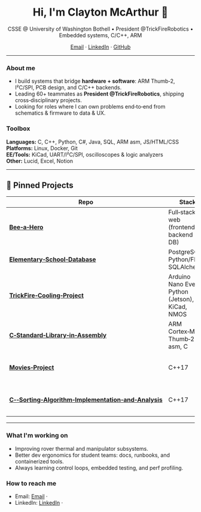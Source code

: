 <h1 align="center">Hi, I'm Clayton McArthur 👋</h1>
<p align="center">
  CSSE @ University of Washington Bothell • President @TrickFireRobotics • Embedded systems, C/C++, ARM
</p>

<p align="center">
  <a href="mailto:claytonmcarthur2004@gmail.com">Email</a> ·
  <a href="https://www.linkedin.com/in/clayton-mcarthur/">LinkedIn</a> ·
  <a href="https://github.com/ClaytonMcArthur">GitHub</a>
</p>

---

### About me
- I build systems that bridge **hardware + software**: ARM Thumb‑2, I²C/SPI, PCB design, and C/C++ backends.
- Leading 60+ teammates as **President @TrickFireRobotics**, shipping cross‑disciplinary projects.
- Looking for roles where I can own problems end‑to‑end from schematics & firmware to data & UX.

### Toolbox
**Languages:** C, C++, Python, C#, Java, SQL, ARM asm, JS/HTML/CSS  
**Platforms:** Linux, Docker, Git  
**EE/Tools:** KiCad, UART/I²C/SPI, oscilloscopes & logic analyzers  
**Other:** Lucid, Excel, Notion

---

## 📌 Pinned Projects

| Repo | Stack | What it does |
|---|---|---|
| **[Bee‑a‑Hero](https://github.com/ClaytonMcArthur/Bee-a-Hero)** | Full‑stack web (frontend + backend + DB) | Team web app that gamifies service tasks with user auth, profiles, and leaderboard‑style progress. |
| **[Elementary‑School‑Database](https://github.com/ClaytonMcArthur/Elementary-School-Database)** | PostgreSQL, Python/Flask, SQLAlchemy | Relational schema + CRUD APIs and queries for students, classes, teachers, and attendance/reporting. |
| **[TrickFire‑Cooling‑Project](https://github.com/ClaytonMcArthur/TrickFire-Cooling-Project)** | Arduino Nano Every, Python (Jetson), KiCad, NMOS | Multi‑fan PWM controller with I²C host control, custom PCB, and closed‑loop temperature logic. |
| **[C‑Standard‑Library‑in‑Assembly](https://github.com/ClaytonMcArthur/C-Standard-Library-in-Assembly)** | ARM Cortex‑M4, Thumb‑2 asm, C | Bare‑metal buddy allocator + SVC syscalls (`malloc/free`, `signal/alarm`, string ops) driven by SysTick. |
| **[Movies‑Project](https://github.com/ClaytonMcArthur/Movies-Project)** | C++17 | Command‑driven movie rental system with OOP design, genre‑specific sorting, and robust error handling. |
| **[C‑‑Sorting‑Algorithm‑Implementation‑and‑Analysis](https://github.com/ClaytonMcArthur/C--Sorting-Algorithm-Implementation-and-Analysis)** | C++17 | Benchmarks Bubble/Insertion/Merge/Quick/Shell; timing harness, range‑limited BubbleSort, averaged runs. |

---

### What I'm working on
- Improving rover thermal and manipulator subsystems.  
- Better dev ergonomics for student teams: docs, runbooks, and containerized tools.  
- Always learning control loops, embedded testing, and perf profiling.

### How to reach me
- Email: <a href="mailto:claytonmcarthur2004@gmail.com">Email</a> ·  
- LinkedIn: <a href="https://www.linkedin.com/in/clayton-mcarthur/">LinkedIn</a> ·
